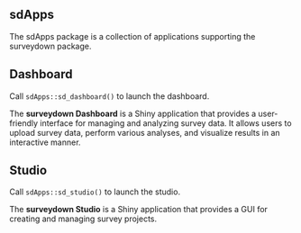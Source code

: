 
<!-- README.md is generated from README.Rmd. Please edit this file -->

## sdApps

The sdApps package is a collection of applications supporting the
surveydown package.

## Dashboard

Call `sdApps::sd_dashboard()` to launch the dashboard.

The **surveydown Dashboard** is a Shiny application that provides a
user-friendly interface for managing and analyzing survey data. It
allows users to upload survey data, perform various analyses, and
visualize results in an interactive manner.

## Studio

Call `sdApps::sd_studio()` to launch the studio.

The **surveydown Studio** is a Shiny application that provides a GUI for
creating and managing survey projects.
